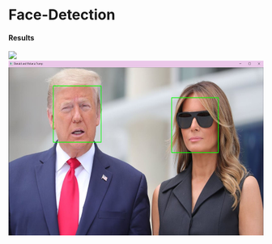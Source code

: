 # Face-Detection

#### Results

![](resultsVideo.gif)
<img src="https://github.com/sapirdeu/Face-Detection/blob/master/resultsIMG.JPG" alt="alt" width="600" height="346">

